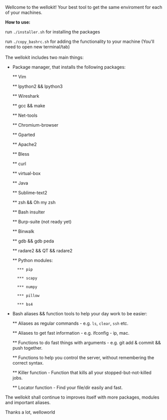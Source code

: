 Wellcome to the wellokit! 
Your best tool to get the same enviroment for each of your machines.

<b> How to use: </b>

run `./installer.sh` for installing the packages

run `./copy_bashrc.sh` for adding the functionality to your machine (You'll need to open new terminal/tab)
<br><br>
The wellokit includes two main things:
* Package manager, that installs the following packages:

	** Vim

	** Ipython2 && Ipython3
	
	** Wireshark
	
	** gcc && make
	
	** Net-tools
	
	** Chromium-browser
	
	** Gparted
	
	** Apache2
	
	** Bless
	
	** curl
	
	** virtual-box
	
	** Java
	
	** Sublime-text2
	
	** zsh && Oh my zsh
	
	** Bash insulter
	
	** Burp-suite (not ready yet)
	
	** Binwalk
	
	** gdb && gdb peda
	
	** radare2 && QT && radare2
	
	** Python modules:
	
		*** pip
	
		*** scapy
	
		*** numpy
	
		*** pillow
		
		*** bs4

* Bash aliases && function tools to help your day work to be easier:
	
	** Aliases as regular commands - e.g. `ls`, `clear`, `ssh` etc.
	
	** Aliases to get fast information - e.g. ifconfig - ip, mac. 
	
	** Functions to do fast things with arguments - e.g. git add & commit && push together.
	
	** Functions to help you control the server, without remembering the correct syntax.
	
	** Killer function - Function that kills all your stopped-but-not-killed jobs.
	
	** Locator function - Find your file/dir easily and fast.


The wellokit shall continue to improves itself with more packages, modules and important aliases.


Thanks a lot,
welloworld 
